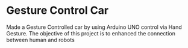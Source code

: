 # Gesture Control Car
<p>Made a Gesture Controlled car by using Arduino UNO control via Hand Gesture. The objective of this project is to 
enhanced the connection between human and robots</p>
